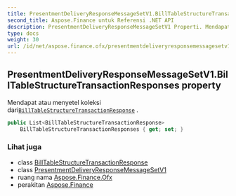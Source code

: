 ```yaml
---
title: PresentmentDeliveryResponseMessageSetV1.BillTableStructureTransactionResponses
second_title: Aspose.Finance untuk Referensi .NET API
description: PresentmentDeliveryResponseMessageSetV1 Properti. Mendapat atau menyetel koleksi dariBillTableStructureTransactionResponse .
type: docs
weight: 30
url: /id/net/aspose.finance.ofx/presentmentdeliveryresponsemessagesetv1/billtablestructuretransactionresponses/
---
```

## PresentmentDeliveryResponseMessageSetV1.BillTableStructureTransactionResponses property

Mendapat atau menyetel koleksi dari[`BillTableStructureTransactionResponse`](../../../aspose.finance.ofx.billerdelivery/billtablestructuretransactionresponse/) .

```csharp
public List<BillTableStructureTransactionResponse> 
    BillTableStructureTransactionResponses { get; set; }
```

### Lihat juga

* class [BillTableStructureTransactionResponse](../../../aspose.finance.ofx.billerdelivery/billtablestructuretransactionresponse/)
* class [PresentmentDeliveryResponseMessageSetV1](../)
* ruang nama [Aspose.Finance.Ofx](../../presentmentdeliveryresponsemessagesetv1/)
* perakitan [Aspose.Finance](../../../)


